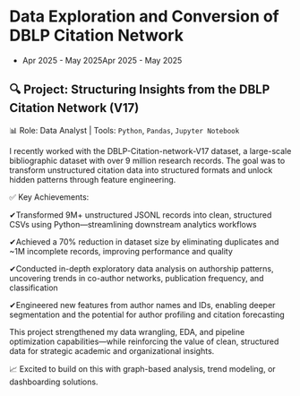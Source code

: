 # Data Exploration and Conversion of DBLP Citation Network
- Apr 2025 - May 2025Apr 2025 - May 2025

## 🔍 Project: Structuring Insights from the DBLP Citation Network (V17)
📊 Role: Data Analyst | Tools: `Python`, `Pandas`, `Jupyter Notebook`

I recently worked with the DBLP-Citation-network-V17 dataset, a large-scale bibliographic dataset with over 9 million research records. The goal was to transform unstructured citation data into structured formats and unlock hidden patterns through feature engineering.

✅ Key Achievements:

✔Transformed 9M+ unstructured JSONL records into clean, structured CSVs using Python—streamlining downstream analytics workflows

✔Achieved a 70% reduction in dataset size by eliminating duplicates and ~1M incomplete records, improving performance and quality

✔Conducted in-depth exploratory data analysis on authorship patterns, uncovering trends in co-author networks, publication frequency, and classification

✔Engineered new features from author names and IDs, enabling deeper segmentation and the potential for author profiling and citation forecasting

This project strengthened my data wrangling, EDA, and pipeline optimization capabilities—while reinforcing the value of clean, structured data for strategic academic and organizational insights.

📈 Excited to build on this with graph-based analysis, trend modeling, or dashboarding solutions.
